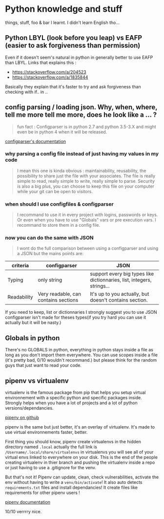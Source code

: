 # Python knowledge and stuff

things, stuff, foo & bar I learnt. I didn't learn English tho...

## Python LBYL (look before you leap) vs EAFP (easier to ask forgiveness than permission)

Even if it doesn't seem's natural in python in generally better to use EAFP than LBYL.
Links that explains this :

- https://stackoverflow.com/a/204523
- https://stackoverflow.com/a/1835844

Basically they explain that it's faster to try and ask forgiveness than checking with if.. in ..

## config parsing / loading json. Why, when, where, tell me more tell me more, does he look like a ... ?

> fun fact : Configparser is in python 2.7 and python 3.5-3.X and might even be in python 4 when it will be released.

[configparser's documentation](https://docs.python.org/3/library/configparser.html)

### why parsing a config file instead of just having my values in my code

>I mean this one is kinda obvious : maintainability, reusability, the possibility to share just the file with your associates. The file is really simple to read, really simple to write, really simple to parse. Security is also a big plus, you can choose to keep this file on your computer while your git can be open to visitors.

### when should I use configfiles & configparser

> I recommand to use it in every project with logins, passwords or keys. Or even when you have to use "Globals" vars or pre execution vars. I recommand to store them in a config file.

### now you can do the same with JSON

> I wont do the full comparison between using a configparser and using a JSON but the mains points are:

|criteria|configparser|JSON|
|---|---|---|
Typing| only string |support every big types like dictionnaries, list, integers, strings...
Readability|Very readable, can contains sections|It's up to you actually, but doesn't contains section.

If you need to keep, list or dictionnaries I strongly suggest you to use JSON configparser isn't made for theses types(if you try hard you can use it actually but it will be nasty.)

## Globals in python

There's no GLOBALS in python, everything in python stays inside a file as long as you don't import them everywhere. You can use scopes inside a file (it's pretty bad, 0/10 wouldn't recommand.) but please think for the random guys that just want to read your code.

## pipenv vs virtualenv

virtualenv is the famous package from pip that helps you setup virtual environnement with a specific python and specific packages inside. Strongly helps when you have a lot of projects and a lot of python versions/dependancies.

[pipenv on github](https://github.com/pypa/pipenv)

pipenv is the same but just better, it's an overlay of virtualenv. It's made to use virtual environnements faster, better.

First thing you should know, pipenv create virtualenvs in the hidden directory named ```.local``` actually the full link is ```/Username/.local/share/virtualenvs``` in virtualenvs you will see all of your virtual envs linked to everywhere on your disk. This is the end of the people creating virtualenv in thier branch and pushing the virtualenv inside a repo or just having to use a .gitignore for the venv.

But that's not it! Pipenv can update, clean, check vulnerabilities, activate the env without having to write a ```venv/bin/activate```! It also auto detects ```requirements.txt``` files and install dependancies! It create files like requirements for other pipenv users !

[pipenv documentation](https://pipenv-fork.readthedocs.io/en/latest/)

10/10 verrrry nice.
